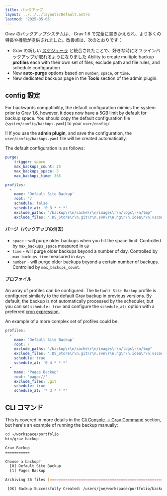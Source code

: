 ```yaml
---
title: バックアップ
layout: ../../../layouts/Default.astro
lastmod: '2025-05-05'
---
```

Grav のバックアップシステムは、 Grav 1.6 で完全に書きかえられ、より多くの特長や機能が提供されました。改善点は、次のとおりです：

* Grav の新しい [スケジューラ](../06.scheduler/) と統合されたことで、好きな時にオフラインバックアップが取れるようになりました
Ability to create multiple backup **profiles** each with their own set of files, exclude path and file rules, and schedule configuration
* New **auto-purge** options based on `number`, `space`, or `time`.
* New dedicated backups page in the **Tools** section of the admin plugin.

<h2 id="configuration">config 設定</h2>

For backwards compatibility, the default configuration mimics the system prior to Grav 1.6, however, it does now have a 5GB limit by default for backup space.  You should copy the default configuration file (`system/config/backups.yaml`) to your `user/config/`

!! If you use the **admin plugin**, and save the configuration, the `user/config/backups.yaml` file will be created automatically.

The default configuration is as follows:

```yaml
purge:
    trigger: space
    max_backups_count: 25
    max_backups_space: 5
    max_backups_time: 365

profiles:
  -
    name: 'Default Site Backup'
    root: '/'
    schedule: false
    schedule_at: '0 3 * * *'
    exclude_paths: "/backup\r\n/cache\r\n/images\r\n/logs\r\n/tmp"
    exclude_files: ".DS_Store\r\n.git\r\n.svn\r\n.hg\r\n.idea\r\n.vscode\r\nnode_modules"
```

<h4 id="purge">パージ（バックアップの消去）</h4>

* `space` - will purge older backups when you hit the space limit. Controlled by ``max_backups_space`` measured in `GB`
* `time` - will purge older backups beyond a number of day. Controlled by ``max_backups_time``  measured in `days`
* `number` - will purge older backups beyond a certain number of backups. Controlled by ``max_backups_count``.

<h4 id="profiles">プロファイル</h4>

An array of profiles can be configured.  The `Default Site Backup` profile is configured similarly to the default Grav backup in previous versions.  By default, the backup is not automatically processed by the scheduler, but you can set `schedule: true` and configure the ``schedule_at:`` option with a preferred [cron expression](https://crontab.guru/).

An example of a more complex set of profiles could be:

```yaml
profiles:
  -
    name: 'Default Site Backup'
    root: /
    exclude_paths: "/backup\r\n/cache\r\n/images\r\n/logs\r\n/tmp"
    exclude_files: ".DS_Store\r\n.git\r\n.svn\r\n.hg\r\n.idea\r\n.vscode\r\nnode_modules"
    schedule: true
    schedule_at: '0 4 * * *'
  -
    name: 'Pages Backup'
    root: 'page://'
    exclude_files: .git
    schedule: true
    schedule_at: '* 3 * * *'
```

<h2 id="cli-command">CLI コマンド</h2>

This is covered in more details in the [Cli Console -> Grav Command](../../07.cli-console/02.grav-cli/) section, but here's an example of running the backup manually:

```bash
cd ~/workspace/portfolio
bin/grav backup

Grav Backup
===========

Choose a backup?
  [0] Default Site Backup
  [1] Pages Backup

Archiving 36 files [===================================================] 100% < 1 sec Done...

 [OK] Backup Successfully Created: /users/joe/workspace/portfolio/backup/pages_backup--20190227120510.zip
```


